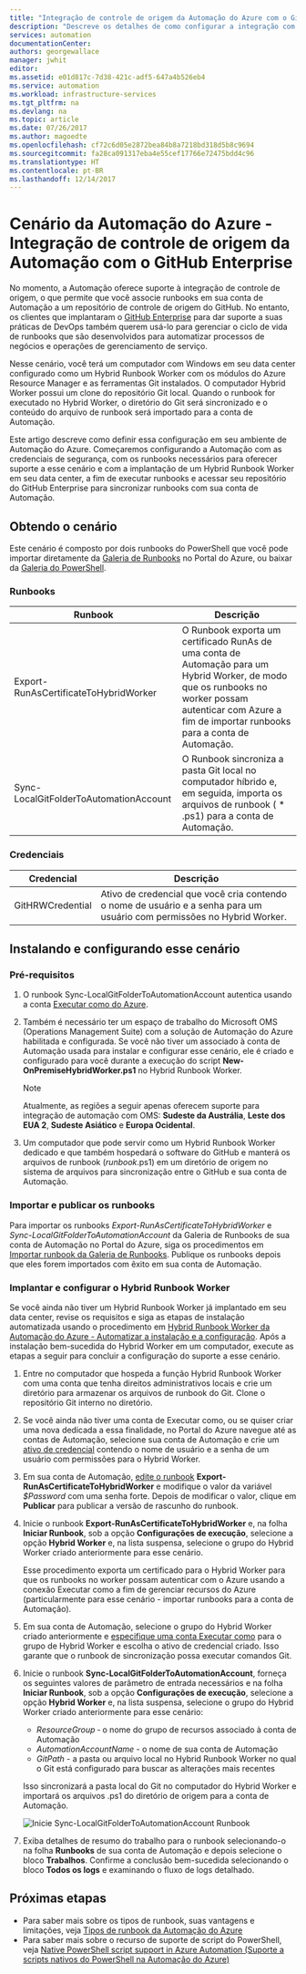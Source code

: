 ```yaml
---
title: "Integração de controle de origem da Automação do Azure com o GitHub Enterprise | Microsoft Docs"
description: "Descreve os detalhes de como configurar a integração com o GitHub Enterprise para controle de origem de runbooks da Automação."
services: automation
documentationCenter: 
authors: georgewallace
manager: jwhit
editor: 
ms.assetid: e01d817c-7d38-421c-adf5-647a4b526eb4
ms.service: automation
ms.workload: infrastructure-services
ms.tgt_pltfrm: na
ms.devlang: na
ms.topic: article
ms.date: 07/26/2017
ms.author: magoedte
ms.openlocfilehash: cf72c6d05e2872bea84b8a7218bd318d5b8c9694
ms.sourcegitcommit: fa28ca091317eba4e55cef17766e72475bdd4c96
ms.translationtype: HT
ms.contentlocale: pt-BR
ms.lasthandoff: 12/14/2017
---
```

# <a name="azure-automation-scenario---automation-source-control-integration-with-github-enterprise"></a>Cenário da Automação do Azure - Integração de controle de origem da Automação com o GitHub Enterprise

No momento, a Automação oferece suporte à integração de controle de origem, o que permite que você associe runbooks em sua conta de Automação a um repositório de controle de origem do GitHub.  No entanto, os clientes que implantaram o [GitHub Enterprise](https://enterprise.github.com/home) para dar suporte a suas práticas de DevOps também querem usá-lo para gerenciar o ciclo de vida de runbooks que são desenvolvidos para automatizar processos de negócios e operações de gerenciamento de serviço.  

Nesse cenário, você terá um computador com Windows em seu data center configurado como um Hybrid Runbook Worker com os módulos do Azure Resource Manager e as ferramentas Git instalados.  O computador Hybrid Worker possui um clone do repositório Git local.  Quando o runbook for executado no Hybrid Worker, o diretório do Git será sincronizado e o conteúdo do arquivo de runbook será importado para a conta de Automação.

Este artigo descreve como definir essa configuração em seu ambiente de Automação do Azure. Começaremos configurando a Automação com as credenciais de segurança, com os runbooks necessários para oferecer suporte a esse cenário e com a implantação de um Hybrid Runbook Worker em seu data center, a fim de executar runbooks e acessar seu repositório do GitHub Enterprise para sincronizar runbooks com sua conta de Automação.  


## <a name="getting-the-scenario"></a>Obtendo o cenário

Este cenário é composto por dois runbooks do PowerShell que você pode importar diretamente da [Galeria de Runbooks](automation-runbook-gallery.md) no Portal do Azure, ou baixar da [Galeria do PowerShell](https://www.powershellgallery.com).

### <a name="runbooks"></a>Runbooks

Runbook | Descrição| 
--------|------------|
Export-RunAsCertificateToHybridWorker | O Runbook exporta um certificado RunAs de uma conta de Automação para um Hybrid Worker, de modo que os runbooks no worker possam autenticar com Azure a fim de importar runbooks para a conta de Automação.| 
Sync-LocalGitFolderToAutomationAccount | O Runbook sincroniza a pasta Git local no computador híbrido e, em seguida, importa os arquivos de runbook ( * .ps1) para a conta de Automação.|

### <a name="credentials"></a>Credenciais

Credencial | Descrição|
-----------|------------|
GitHRWCredential | Ativo de credencial que você cria contendo o nome de usuário e a senha para um usuário com permissões no Hybrid Worker.|

## <a name="installing-and-configuring-this-scenario"></a>Instalando e configurando esse cenário

### <a name="prerequisites"></a>Pré-requisitos

1. O runbook Sync-LocalGitFolderToAutomationAccount autentica usando a conta [Executar como do Azure](automation-sec-configure-azure-runas-account.md). 

2. Também é necessário ter um espaço de trabalho do Microsoft OMS (Operations Management Suite) com a solução de Automação do Azure habilitada e configurada.  Se você não tiver um associado à conta de Automação usada para instalar e configurar esse cenário, ele é criado e configurado para você durante a execução do script **New-OnPremiseHybridWorker.ps1** no Hybrid Runbook Worker.        

    > [!NOTE]
    > Atualmente, as regiões a seguir apenas oferecem suporte para integração de automação com OMS: **Sudeste da Austrália**, **Leste dos EUA 2**, **Sudeste Asiático** e **Europa Ocidental**. 

3. Um computador que pode servir como um Hybrid Runbook Worker dedicado e que também hospedará o software do GitHub e manterá os arquivos de runbook (*runbook*.ps1) em um diretório de origem no sistema de arquivos para sincronização entre o GitHub e sua conta de Automação.

### <a name="import-and-publish-the-runbooks"></a>Importar e publicar os runbooks

Para importar os runbooks *Export-RunAsCertificateToHybridWorker* e *Sync-LocalGitFolderToAutomationAccount* da Galeria de Runbooks de sua conta de Automação no Portal do Azure, siga os procedimentos em [Importar runbook da Galeria de Runbooks](automation-runbook-gallery.md#to-import-a-runbook-from-the-runbook-gallery-with-the-azure-portal). Publique os runbooks depois que eles forem importados com êxito em sua conta de Automação.

### <a name="deploy-and-configure-hybrid-runbook-worker"></a>Implantar e configurar o Hybrid Runbook Worker

Se você ainda não tiver um Hybrid Runbook Worker já implantado em seu data center, revise os requisitos e siga as etapas de instalação automatizada usando o procedimento em [Hybrid Runbook Worker da Automação do Azure - Automatizar a instalação e a configuração](automation-hybrid-runbook-worker.md#automated-deployment).  Após a instalação bem-sucedida do Hybrid Worker em um computador, execute as etapas a seguir para concluir a configuração do suporte a esse cenário.

1. Entre no computador que hospeda a função Hybrid Runbook Worker com uma conta que tenha direitos administrativos locais e crie um diretório para armazenar os arquivos de runbook do Git.  Clone o repositório Git interno no diretório.
2. Se você ainda não tiver uma conta de Executar como, ou se quiser criar uma nova dedicada a essa finalidade, no Portal do Azure navegue até as contas de Automação, selecione sua conta de Automação e crie um [ativo de credencial](automation-credentials.md) contendo o nome de usuário e a senha de um usuário com permissões para o Hybrid Worker.  
3. Em sua conta de Automação, [edite o runbook](automation-edit-textual-runbook.md) **Export-RunAsCertificateToHybridWorker** e modifique o valor da variável *$Password* com uma senha forte.  Depois de modificar o valor, clique em **Publicar** para publicar a versão de rascunho do runbook. 
5. Inicie o runbook **Export-RunAsCertificateToHybridWorker** e, na folha **Iniciar Runbook**, sob a opção **Configurações de execução**, selecione a opção **Hybrid Worker** e, na lista suspensa, selecione o grupo do Hybrid Worker criado anteriormente para esse cenário.  

    Esse procedimento exporta um certificado para o Hybrid Worker para que os runbooks no worker possam autenticar com o Azure usando a conexão Executar como a fim de gerenciar recursos do Azure (particularmente para esse cenário - importar runbooks para a conta de Automação).

4. Em sua conta de Automação, selecione o grupo do Hybrid Worker criado anteriormente e [especifique uma conta Executar como](automation-hrw-run-runbooks.md#runas-account) para o grupo de Hybrid Worker e escolha o ativo de credencial criado.  Isso garante que o runbook de sincronização possa executar comandos Git. 
5. Inicie o runbook **Sync-LocalGitFolderToAutomationAccount**, forneça os seguintes valores de parâmetro de entrada necessários e na folha **Iniciar Runbook**, sob a opção **Configurações de execução**, selecione a opção **Hybrid Worker** e, na lista suspensa, selecione o grupo do Hybrid Worker criado anteriormente para esse cenário:
    * *ResourceGroup* ‑ o nome do grupo de recursos associado à conta de Automação
    * *AutomationAccountName* - o nome de sua conta de Automação
    * *GitPath* - a pasta ou arquivo local no Hybrid Runbook Worker no qual o Git está configurado para buscar as alterações mais recentes

    Isso sincronizará a pasta local do Git no computador do Hybrid Worker e importará os arquivos .ps1 do diretório de origem para a conta de Automação.

    ![Inicie Sync-LocalGitFolderToAutomationAccount Runbook](media/automation-scenario-source-control-integration-with-github-ent/start-runbook-synclocalgitfoldertoautoacct.png)<br>

7. Exiba detalhes de resumo do trabalho para o runbook selecionando-o na folha **Runbooks** de sua conta de Automação e depois selecione o bloco **Trabalhos**.  Confirme a conclusão bem-sucedida selecionando o bloco **Todos os logs** e examinando o fluxo de logs detalhado.  

## <a name="next-steps"></a>Próximas etapas

-  Para saber mais sobre os tipos de runbook, suas vantagens e limitações, veja [Tipos de runbook da Automação do Azure](automation-runbook-types.md)
-  Para saber mais sobre o recurso de suporte de script do PowerShell, veja [Native PowerShell script support in Azure Automation (Suporte a scripts nativos do PowerShell na Automação do Azure)](https://azure.microsoft.com/blog/announcing-powershell-script-support-azure-automation-2/)
